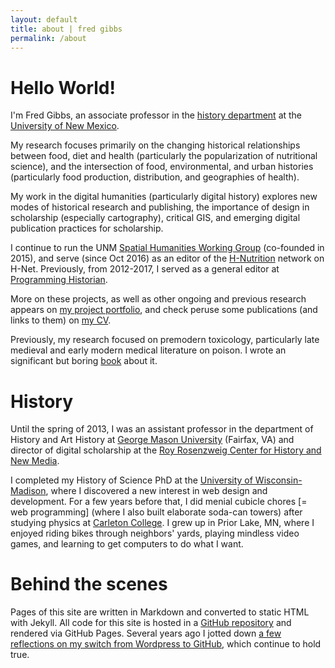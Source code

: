 ```yaml
---
layout: default
title: about | fred gibbs
permalink: /about
---
```


# Hello World!
I'm Fred Gibbs, an associate professor in the [history department](http://history.unm.edu) at the [University of New Mexico](http://unm.edu).

My research focuses primarily on the changing historical relationships between food, diet and health (particularly the popularization of nutritional science), and the intersection of food, environmental, and urban histories (particularly food production, distribution, and geographies of health).

My work in the digital humanities (particularly digital history) explores new modes of historical research and publishing, the importance of design in scholarship (especially cartography), critical GIS, and emerging digital publication practices for scholarship.

I continue to run the UNM [Spatial Humanities Working Group](http://spatialhumanities.unm.edu) (co-founded in 2015), and serve (since Oct 2016) as an editor of the [H-Nutrition](https://networks.h-net.org/h-nutrition) network on H-Net. Previously, from 2012-2017, I served as a general editor at [Programming Historian](http://programminghistorian.org).

More on these projects, as well as other ongoing and previous research appears on [my project portfolio](../projects), and check peruse some publications (and links to them) on [my CV](../cv).

Previously, my research focused on premodern toxicology, particularly late medieval and early modern medical literature on poison. I wrote an significant but boring [book](https://www.routledge.com/Poison-Medicine-and-Disease-in-Late-Medieval-and-Early-Modern-Europe/Gibbs/p/book/9781472420398) about it.


# History
Until the spring of 2013, I was an assistant professor in the department of History and Art History at [George Mason University](http:///gmu.edu) (Fairfax, VA) and director of digital scholarship at the [Roy Rosenzweig Center for History and New Media](http://chnm.gmu.edu).

I completed my History of Science PhD at the [University of Wisconsin-Madison](http://wisc.edu), where I discovered a new interest in web design and development. For a few years before that, I did menial cubicle chores \[= web programming] (where I also built elaborate soda-can towers) after studying physics at [Carleton College](http://www.carleton.edu). I grew up in Prior Lake, MN, where I enjoyed riding bikes through neighbors' yards, playing  mindless video games, and learning to get computers to do what I want.


# Behind the scenes
Pages of this site are written in Markdown and converted to static HTML with Jekyll. All code for this site is hosted in a [GitHub repository](https://github.com/fredgibbs/fredgibbs.github.io) and rendered via GitHub Pages. Several years ago I jotted down [a few reflections on my switch from Wordpress to GitHub](a-new-minimalist-versioned-website), which continue to hold true.
